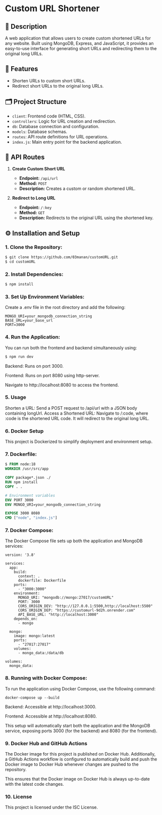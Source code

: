 <!-- # Custom URL Shortener

# Description
This is a web application that allows users to create custom shortened URLs for any website. It is built using MongoDB, Express, and JavaScript.

# Features
1. Shorten long URLs to custom short URLs
2. Redirect short URLs to the original long URLs

# Project Structure
1. client: Contains the frontend code.
2. controllers: Handles the logic for URL creation and management.
3. db: Database configuration and connection details.
4. models: Defines the database schemas.
5. routes: API route definitions.
6. index.js: Main entry point of the application.

# API Routes
1. Create custom Short URL
Endpoint: /api/url
Method: POST
Description: Creates a custom shortened URL for the provided long URL. You can either create a custom one or a random one.
2. Redirect to Long URL
Endpoint: /:key
Method: GET
Description: Redirects to the original URL based on the shortened key.

# Installation and Setup
Clone the repository:


git clone https://github.com/03manan/customURL.git
cd customURL

# Install dependencies:
npm install

# Set up environment variables:
Create a .env file in the root directory and add the following:
1. MONGO_URI=your_mongodb_connection_string
2. BASE_URL=your_base_url
3. PORT=port_number

# Run the application:
npm run dev - server is listened on port 3000.
Open the index.html 

# Usage
1. Shorten a URL: Send a POST request to /api/url with a JSON body containing the longUrl.
2. Access a Shortened URL: Navigate to /:code where :code is the shortened URL code to be redirected to the original long URL.
Contributing
3. Feel free to submit issues or pull requests if you find any bugs or want to add new features. -->

# Custom URL Shortener

## 📝 Description
A web application that allows users to create custom shortened URLs for any website. Built using MongoDB, Express, and JavaScript, it provides an easy-to-use interface for generating short URLs and redirecting them to the original long URLs.

## 🚀 Features
- Shorten URLs to custom short URLs.
- Redirect short URLs to the original long URLs.

## 🗂 Project Structure
- `client`: Frontend code (HTML, CSS).
- `controllers`: Logic for URL creation and redirection.
- `db`: Database connection and configuration.
- `models`: Database schemas.
- `routes`: API route definitions for URL operations.
- `index.js`: Main entry point for the backend application.

## 📡 API Routes
1. **Create Custom Short URL**
   - **Endpoint:** `/api/url`
   - **Method:** `POST`
   - **Description:** Creates a custom or random shortened URL.

2. **Redirect to Long URL**
   - **Endpoint:** `/:key`
   - **Method:** `GET`
   - **Description:** Redirects to the original URL using the shortened key.

## ⚙️ Installation and Setup

### 1. Clone the Repository:
```bash
$ git clone https://github.com/03manan/customURL.git
$ cd customURL
```

### 2. Install Dependencies:
```bash
$ npm install
```

### 3. Set Up Environment Variables:
Create a .env file in the root directory and add the following:
```env
MONGO_URI=your_mongodb_connection_string
BASE_URL=your_base_url
PORT=3000
```

### 4. Run the Application:
You can run both the frontend and backend simultaneously using:
```bash
$ npm run dev
```
Backend: Runs on port 3000.

Frontend: Runs on port 8080 using http-server.

Navigate to http://localhost:8080 to access the frontend.


### 5. Usage
Shorten a URL: Send a POST request to /api/url with a JSON body containing longUrl.
Access a Shortened URL: Navigate to /:code, where :code is the shortened URL code. It will redirect to the original long URL.


### 6. Docker Setup
This project is Dockerized to simplify deployment and environment setup.

### 7. Dockerfile:
```dockerfile
$ FROM node:18
WORKDIR /usr/src/app

COPY package*.json ./
RUN npm install
COPY . .

# Environment variables
ENV PORT 3000
ENV MONGO_URI=your_mongodb_connection_string

EXPOSE 3000 8080
CMD ["node", "index.js"]

```

### 7. Docker Compose:
The Docker Compose file sets up both the application and MongoDB services:
```
version: '3.8'

services:
  app:
    build:
      context: .
      dockerfile: Dockerfile
    ports:
      - "3000:3000"
    environment:
      MONGO_URI: "mongodb://mongo:27017/customURL"
      PORT: 3000
      CORS_ORIGIN_DEV: "http://127.0.0.1:5500,http://localhost:5500"
      CORS_ORIGIN_DEP: "https://customurl-9d2h.onrender.com"
      API_BASE_URL: "http://localhost:3000"
    depends_on:
      - mongo

  mongo:
    image: mongo:latest
    ports:
      - "27017:27017"
    volumes:
      - mongo_data:/data/db

volumes:
  mongo_data:
```

### 8. Running with Docker Compose:
To run the application using Docker Compose, use the following command:
```
docker-compose up --build

```
Backend: Accessible at http://localhost:3000.

Frontend: Accessible at http://localhost:8080.

This setup will automatically start both the application and the MongoDB service, exposing ports 3000 (for the backend) and 8080 (for the frontend).

### 9. Docker Hub and GitHub Actions
The Docker image for this project is published on Docker Hub. Additionally, a GitHub Actions workflow is configured to automatically build and push the Docker image to Docker Hub whenever changes are pushed to the repository.

This ensures that the Docker image on Docker Hub is always up-to-date with the latest code changes.

### 10. License
This project is licensed under the ISC License.
